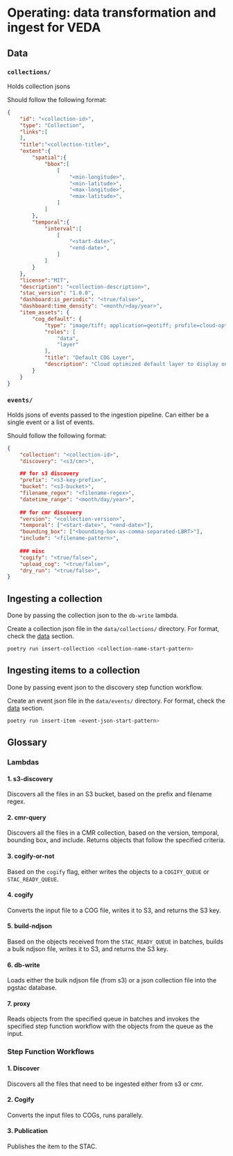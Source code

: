 # Operating: data transformation and ingest for VEDA

## Data

### `collections/`

Holds collection jsons

Should follow the following format:

```json
{
    "id": "<collection-id>",
    "type": "Collection",
    "links":[
    ],
    "title":"<collection-title>",
    "extent":{
        "spatial":{
            "bbox":[
                [
                    "<min-longitude>",
                    "<min-latitude>",
                    "<max-longitude>",
                    "<max-latitude>",
                ]
            ]
        },
        "temporal":{
            "interval":[
                [
                    "<start-date>",
                    "<end-date>",
                ]
            ]
        }
    },
    "license":"MIT",
    "description": "<collection-description>",
    "stac_version": "1.0.0",
    "dashboard:is_periodic": "<true/false>",
    "dashboard:time_density": "<month/>day/year>",
    "item_assets": {
        "cog_default": {
            "type": "image/tiff; application=geotiff; profile=cloud-optimized",
            "roles": [
                "data",
                "layer"
            ],
            "title": "Default COG Layer",
            "description": "Cloud optimized default layer to display on map"
        }
    }
}

```

### `events/`

Holds jsons of events passed to the ingestion pipeline.
Can either be a single event or a list of events.

Should follow the following format:

```json
{
    "collection": "<collection-id>",
    "discovery": "<s3/cmr>",

    ## for s3 discovery
    "prefix": "<s3-key-prefix>",
    "bucket": "<s3-bucket>",
    "filename_regex": "<filename-regex>",
    "datetime_range": "<month/day/year>",
    
    ## for cmr discovery
    "version": "<collection-version>",
    "temporal": ["<start-date>", "<end-date>"],
    "bounding_box": ["<bounding-box-as-comma-separated-LBRT>"],
    "include": "<filename-pattern>",
    
    ### misc
    "cogify": "<true/false>",
    "upload_cog": "<true/false>",
    "dry_run": "<true/false>",
}
```

## Ingesting a collection

Done by passing the collection json to the `db-write` lambda.

Create a collection json file in the `data/collections/` directory. For format, check the [data](#data) section.

```bash
poetry run insert-collection <collection-name-start-pattern>
```

## Ingesting items to a collection

Done by passing event json to the discovery step function workflow.

Create an event json file in the `data/events/` directory. For format, check the [data](#data) section.

```bash
poetry run insert-item <event-json-start-pattern>
```

## Glossary

### Lambdas

#### 1. s3-discovery

Discovers all the files in an S3 bucket, based on the prefix and filename regex.

#### 2. cmr-query

Discovers all the files in a CMR collection, based on the version, temporal, bounding box, and include. Returns objects that follow the specified criteria.

#### 3. cogify-or-not

Based on the `cogify` flag, either writes the objects to a `COGIFY_QUEUE` or `STAC_READY_QUEUE`.

#### 4. cogify

Converts the input file to a COG file, writes it to S3, and returns the S3 key.

#### 5. build-ndjson

Based on the objects received from the `STAC_READY_QUEUE` in batches, builds a bulk ndjson file, writes it to S3, and returns the S3 key.

#### 6. db-write

Loads either the bulk ndjson file (from s3) or a json collection file into the pgstac database.

#### 7. proxy

Reads objects from the specified queue in batches and invokes the specified step function workflow with the objects from the queue as the input.

### Step Function Workflows

#### 1. Discover

Discovers all the files that need to be ingested either from s3 or cmr.

#### 2. Cogify

Converts the input files to COGs, runs parallely.

#### 3. Publication

Publishes the item to the STAC.
